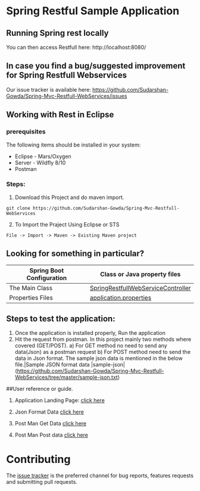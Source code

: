 # Spring Restful Sample Application 

## Running Spring rest locally

You can then access Restfull here: http://localhost:8080/


## In case you find a bug/suggested improvement for Spring Restfull Webservices
Our issue tracker is available here: https://github.com/Sudarshan-Gowda/Spring-Mvc-Restfull-WebServices/issues


## Working with Rest in Eclipse

### prerequisites
The following items should be installed in your system:
* Eclipse - Mars/Oxygen
* Server - Wildfly 8/10
* Postman

### Steps:

1) Download this Project and do maven import.
```
git clone https://github.com/Sudarshan-Gowda/Spring-Mvc-Restfull-WebServices
```
2) To Import the Praject Using Eclipse or STS
```
File -> Import -> Maven -> Existing Maven project
```


## Looking for something in particular?

|Spring Boot Configuration | Class or Java property files  |
|--------------------------|---|
|The Main Class | [SpringRestfullWebServiceController](https://github.com/Sudarshan-Gowda/Spring-Mvc-Restfull-WebServices/tree/master/src/main/java/com/star/sud/web/SpringRestfullWebServiceController.java) |
|Properties Files | [application.properties](https://github.com/Sudarshan-Gowda/Spring-Mvc-Restfull-WebServices/tree/master/src/main/resources) |


## Steps to test the application:

1) Once the application is installed properly, Run the application
2) Hit the request from postman. In this project mainly two methods where covered (GET/POST).
a) For GET method no need to send any data(Json) as a postman request
b) For POST method need to send the data in Json format. The sample json data is mentioned in the below file.|Sample JSON format data |sample-json| (https://github.com/Sudarshan-Gowda/Spring-Mvc-Restfull-WebServices/tree/master/sample-json.txt)
   
   
##User reference or guide.
1. Application Landing Page: [click here](https://github.com/Sudarshan-Gowda/Spring-Mvc-Restfull-WebServices/blob/master/docs/picture1.png)

2. Json Format Data [click here](https://github.com/Sudarshan-Gowda/Spring-Mvc-Restfull-WebServices/blob/master/docs/picture2.png)

3. Post Man Get Data [click here](https://github.com/Sudarshan-Gowda/Spring-Mvc-Restfull-WebServices/blob/master/docs/picture3.png)

4. Post Man Post data [click here](https://github.com/Sudarshan-Gowda/Spring-Mvc-Restfull-WebServices/blob/master/docs/picture4.png)

# Contributing

The [issue tracker](https://github.com/Sudarshan-Gowda/Spring-Mvc-Restfull-WebServices/issues) is the preferred channel for bug reports, features requests and submitting pull requests.

